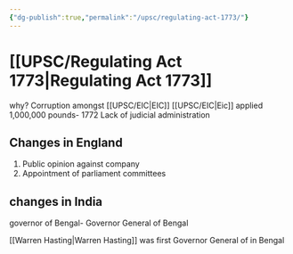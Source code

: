 ```yaml
---
{"dg-publish":true,"permalink":"/upsc/regulating-act-1773/"}
---
```


# [[UPSC/Regulating Act 1773\|Regulating Act 1773]]
why? Corruption amongst [[UPSC/EIC\|EIC]]
[[UPSC/EIC\|Eic]] applied 1,000,000 pounds- 1772
Lack of judicial administration
 
## Changes in England
1. Public opinion against company
2. Appointment of parliament committees

## changes in India
governor of Bengal- Governor General of Bengal

[[Warren Hasting\|Warren Hasting]] was first Governor General of in Bengal
